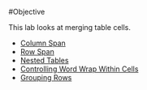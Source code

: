 #Objective

This lab looks at merging table cells.

- [Column Span](#01)
- [Row Span](#02)
- [Nested Tables](#03)
- [Controlling Word Wrap Within Cells](#04)
- [Grouping Rows](#05)





